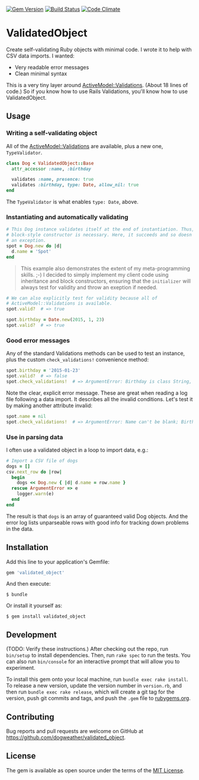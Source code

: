 [![Gem Version](https://badge.fury.io/rb/validated_object.svg)](https://badge.fury.io/rb/validated_object) [![Build Status](https://travis-ci.org/dogweather/validated_object.svg?branch=master)](https://travis-ci.org/dogweather/validated_object) [![Code Climate](https://codeclimate.com/github/dogweather/validated_object/badges/gpa.svg)](https://codeclimate.com/github/dogweather/validated_object)

# ValidatedObject

Create self-validating Ruby objects with minimal code. 
I wrote it to help with CSV data imports. I wanted:

* Very readable error messages
* Clean minimal syntax

This is a very tiny layer around
[ActiveModel::Validations](http://api.rubyonrails.org/classes/ActiveModel/Validations/ClassMethods.html#method-i-validates). (About 18 lines of code.) So if you know how to use Rails Validations, you'll know how to use ValidatedObject.

## Usage


### Writing a self-validating object

All of the [ActiveModel::Validations](http://api.rubyonrails.org/classes/ActiveModel/Validations/ClassMethods.html#method-i-validates) are available, plus a new one, `TypeValidator`.

```ruby
class Dog < ValidatedObject::Base
  attr_accessor :name, :birthday

  validates :name, presence: true
  validates :birthday, type: Date, allow_nil: true
end
```

The `TypeValidator` is what enables `type: Date`, above.

### Instantiating and automatically validating

```ruby
# This Dog instance validates itself at the end of instantiation. Thus, a
# block-style constructor is necessary. Here, it succeeds and so doesn't raise
# an exception.
spot = Dog.new do |d|
  d.name = 'Spot'
end
```

> This example also demonstrates the extent of my meta-programming skills. ;-) I
decided to simply implement my client code using inheritance and block
constructors, ensuring that the `initializer` will always test for validity and
throw an exeption if needed.

```ruby
# We can also explicitly test for validity because all of
# ActiveModel::Validations is available.
spot.valid?  # => true

spot.birthday = Date.new(2015, 1, 23)
spot.valid?  # => true
```

### Good error messages

Any of the standard Validations methods can be
used to test an instance, plus the custom `check_validations!` convenience method:

```ruby
spot.birthday = '2015-01-23'
spot.valid?  # => false
spot.check_validations!  # => ArgumentError: Birthday is class String, not Date
```

Note the clear, explicit error message. These are great when reading a log
file following a data import. It describes all the invalid conditions. Let's 
test it by making another attribute invalid:

```ruby
spot.name = nil
spot.check_validations!  # => ArgumentError: Name can't be blank; Birthday is class String, not Date
```


### Use in parsing data

I often use a validated object in a loop to import data, e.g.:

```ruby
# Import a CSV file of dogs
dogs = []
csv.next_row do |row|
  begin
    dogs << Dog.new { |d| d.name = row.name }
  rescue ArgumentError => e
    logger.warn(e)
  end
end
```

The result is that `dogs` is an array of guaranteed valid Dog objects. And the
error log lists unparseable rows with good info for tracking down problems in
the data.

## Installation

Add this line to your application's Gemfile:

```ruby
gem 'validated_object'
```

And then execute:

    $ bundle

Or install it yourself as:

    $ gem install validated_object



## Development

(TODO: Verify these instructions.) After checking out the repo, run `bin/setup`
to install dependencies. Then, run `rake spec` to run the tests. You can also
run `bin/console` for an interactive prompt that will allow you to experiment.

To install this gem onto your local machine, run `bundle exec rake install`. To
release a new version, update the version number in `version.rb`, and then run
`bundle exec rake release`, which will create a git tag for the version, push
git commits and tags, and push the `.gem` file to
[rubygems.org](https://rubygems.org).

## Contributing

Bug reports and pull requests are welcome on GitHub at
https://github.com/dogweather/validated_object.


## License

The gem is available as open source under the terms of the [MIT License](http://opensource.org/licenses/MIT).
